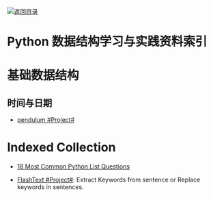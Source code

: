 [![返回目录](https://parg.co/UGo)](https://parg.co/b4z) 


# Python 数据结构学习与实践资料索引


# 基础数据结构


## 时间与日期

- [pendulum #Project# ](https://github.com/sdispater/pendulum)
 

# Indexed Collection

- [18 Most Common Python List Questions](https://www.datacamp.com/community/tutorials/18-most-common-python-list-questions-learn-python#gs.gZLIerk)

- [FlashText #Project#](https://github.com/vi3k6i5/flashtext): Extract Keywords from sentence or Replace keywords in sentences.
